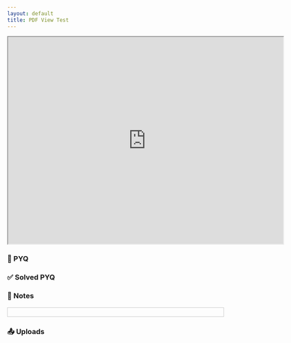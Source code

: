 ```yaml
---
layout: default
title: PDF View Test
---
```


<!-- ✅ External CSS -->
<link rel="stylesheet" href="../../../assets/css/breadcrumb.css">
<link rel="stylesheet" href="../../../assets/css/content.css">

<!-- ✅ Breadcrumb -->
<div id="breadcrumb-container">
  <nav id="breadcrumb"></nav>
</div>

<iframe src="https://drive.google.com/file/d/1-FQOq6kP_GUpnG7gcaXr6IAmA4jv1sOT/preview" width="640" height="480" allow="autoplay"></iframe>

<!-- ✅ Category Buttons -->
<div class="category-buttons" id="initialButtons"></div>
<div class="header-bar" id="headerBar"></div>

<!-- ✅ Content Sections -->
<div id="contentArea">
  <div id="pyq" class="content-section"><h3>📄 PYQ</h3><div class="pdf-grid" id="pyqGrid"></div></div>
  <div id="solved_pyq" class="content-section"><h3>✅ Solved PYQ</h3><div class="pdf-grid" id="solved_pyqGrid"></div></div>
  <div id="notes" class="content-section"><h3>📝 Notes</h3><div class="pdf-grid" id="notesGrid">
    <!-- 👇 PDF will render here -->
    <div id="pdf-container" style="border: 1px solid #ccc; padding: 10px;"></div>
  </div></div>
  <div id="uploads" class="content-section"><h3>📤 Uploads</h3><div class="pdf-grid" id="uploadsGrid"></div></div>
</div>

<!-- ✅ PDF.js Library -->
<script src="../../../assets/pdfjs/pdf.js"></script>

<script>
  // 📁 Replace with actual path of your PDF file
  const pdfURL = "../../../assets/pdfs/sample.pdf"; // Make sure this file exists

  const container = document.getElementById("pdf-container");

  // Set worker path
  pdfjsLib.GlobalWorkerOptions.workerSrc = "../../../assets/pdfjs/pdf.worker.js";

  const loadingTask = pdfjsLib.getDocument(pdfURL);
  loadingTask.promise.then(function (pdf) {
    for (let i = 1; i <= pdf.numPages; i++) {
      pdf.getPage(i).then(function (page) {
        const viewport = page.getViewport({ scale: 1.5 });
        const canvas = document.createElement("canvas");
        const context = canvas.getContext("2d");
        canvas.width = viewport.width;
        canvas.height = viewport.height;

        const renderContext = {
          canvasContext: context,
          viewport: viewport,
        };
        page.render(renderContext);
        container.appendChild(canvas);
      });
    }
  });
</script>

<!-- ✅ External JS -->
<script src="../../../assets/js/breadcrumb.js"></script>
<script src="../../../assets/js/category-loader.js"></script>
